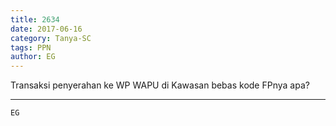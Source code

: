 ```yaml
---
title: 2634
date: 2017-06-16
category: Tanya-SC
tags: PPN
author: EG
---
```


Transaksi penyerahan ke WP WAPU di Kawasan bebas kode FPnya apa?

---



`EG`
